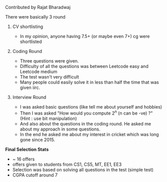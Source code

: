 Contributed by Rajat Bharadwaj

There were basically 3 round

1) CV shortlisting 
    - In my opinion, anyone having 7.5+ (or maybe even 7+) cg were shortlisted

2) Coding Round

    - Three questions were given.
    - Difficulty of all the questions was between Leetcode easy and Leetcode medium 
    - The test wasn't very difficult
    - Many people could easily solve it in less than half the time that was given iirc.

3) Interview Round
    - I was asked basic questions (like tell me about yourself and hobbies) 
    - Then I was asked "How would you compute $2^n$ (n can be -ve) ?" (Hint : use bit manipulation)
    - And also about the questions in the coding round. He asked me about my approach in some questions.
    - In the end he asked me about my interest in cricket which was long gone since 2015.

**Final Selection Stats**
- ~ 16 offers
- offers given to students from CS1, CS5, MT, EE1, EE3
- Selection was based on solving all questions in the test (simple test)
- CGPA cutoff around 7